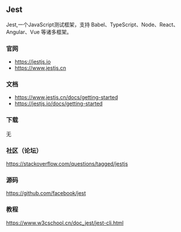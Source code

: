 ## Jest

Jest,一个JavaScript测试框架，支持 Babel、TypeScript、Node、React、Angular、Vue 等诸多框架。

### 官网
- https://jestjs.io
- https://www.jestjs.cn

### 文档
- https://www.jestjs.cn/docs/getting-started
- https://jestjs.io/docs/getting-started

### 下载
无

### 社区（论坛）
https://stackoverflow.com/questions/tagged/jestjs

### 源码
https://github.com/facebook/jest

### 教程
https://www.w3cschool.cn/doc_jest/jest-cli.html